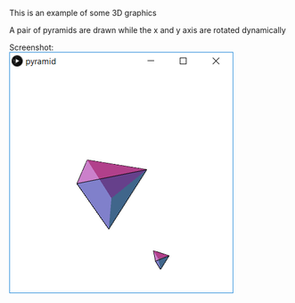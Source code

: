 This is an example of some 3D graphics

A pair of pyramids are drawn while the x and y axis are rotated dynamically

Screenshot:  
![screenshot](pyramid.png)

